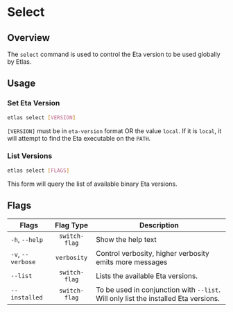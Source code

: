 # Select

## Overview

The `select` command is used to control the Eta version to be used globally by Etlas.

## Usage

### Set Eta Version

```sh
etlas select [VERSION]
```

`[VERSION]` must be in `eta-version` format OR the value `local`. If it is `local`, it will attempt to find the Eta executable on the `PATH`.

### List Versions

```sh
etlas select [FLAGS]
```

This form will query the list of available binary Eta versions.

## Flags

| Flags                        | Flag Type            | Description                                                                         |
| ---------------------------- | :------------------: | ----------------------------------------------------                                |
| `-h`, `--help`               | `switch-flag`        | Show the help text                                                                  |
| `-v`, `--verbose`            | `verbosity`          | Control verbosity, higher verbosity emits more messages                             |
| `--list`                     | `switch-flag`        | Lists the available Eta versions.                                                   |
| `--installed`                | `switch-flag`        | To be used in conjunction with `--list`. Will only list the installed Eta versions. |
